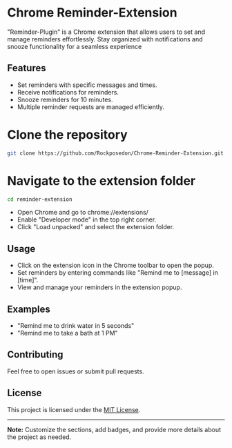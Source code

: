 # Chrome Reminder-Extension
"Reminder-Plugin" is a Chrome extension that allows users to set and manage reminders effortlessly.
Stay organized with notifications and snooze functionality for a seamless experience

## Features

- Set reminders with specific messages and times.
- Receive notifications for reminders.
- Snooze reminders for 10 minutes.
- Multiple reminder requests are managed efficiently.

# Clone the repository
```bash
git clone https://github.com/Rockposedon/Chrome-Reminder-Extension.git
```

# Navigate to the extension folder
```bash
cd reminder-extension
```

- Open Chrome and go to chrome://extensions/
- Enable "Developer mode" in the top right corner.
- Click "Load unpacked" and select the extension folder.


## Usage

- Click on the extension icon in the Chrome toolbar to open the popup.
- Set reminders by entering commands like "Remind me to [message] in [time]".
- View and manage your reminders in the extension popup.

## Examples

- "Remind me to drink water in 5 seconds"
- "Remind me to take a bath at 1 PM"

## Contributing

Feel free to open issues or submit pull requests.

## License

This project is licensed under the [MIT License](LICENSE).

---

**Note:** Customize the sections, add badges, and provide more details about the project as needed.

